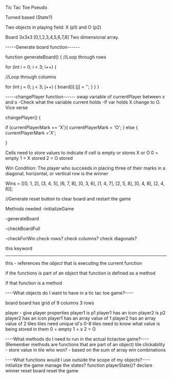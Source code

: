 Tic Tac Toe Pseudo

Turned based (State?)

Two objects in playing field: X (p1) and O (p2)


Board 3x3x3 [0,1,2,3,4,5,6,7,8] Two dimensional array. 

-----Generate board function------


function generateBoard() {
//Loop through rows

for (int i = 0; i < 3; i++) {

//Loop through columns

for (int j = 0; j < 3; j++) {
    board[i] [j] = '';
        }
    }
}

-----changePlayer function------
swap variable of currentPlayer between x and o
-Check what the variable current holds
-If var holds X change to O. Vice verse

changePlayer() {

if (currentPlayerMark == 'X'){
    currentPlayerMark = 'O';
}
else {
    currentPlayerMark ='X';

}

Cells need to store values to indicate if cell is empty or stores X or O
0 = empty 1 = X stored 2 = O stored

Win Condition: The player who succeeds in placing three of their marks in a diagonal, horizontal, or vertical row is the winner

Wins = [[0, 1, 2], [3, 4, 5], [6, 7, 8], [0, 3, 6], [1, 4, 7], [2, 5, 8], [0, 4, 8], [2, 4, 6]];







//Generate reset button to clear board and restart the game

Methods needed
-initializeGame

-generateBoard

-checkBoardFull

-checkForWin
    check rows? check columns? check diagonals? 


this keyword
_________________
this - references the *object* that is executing the current function

if the functions is part of an object that function is defined as a method

if that function is a method 



----What objects do I want to have in a tic tac toe game?----

board
    board has grid of 9 columns 3 rows

player - give player properties
    player1 is p1
    player1 has an icon
    player2 is p2
    player2 has an icon
    player1 has an array value of 1
    player2 has an array value of 2
tiles
    tiles need unique id's 0-8
    tiles need to know what value is being stored in them 0 = empty 1 = x 2 = O

----What methods do I need to run in the actual tictactoe game?---- 
(Remember methods are functions that are part of an object)
tile clickability - store value in tile
who won? - based on the sum of array win combinations

----What functions would I use outside the scope of my objects?----
intiialize the game
manage the states? function playerState()?
declare winner
reset board
reset the game







